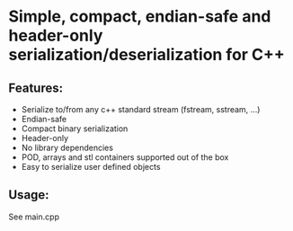 # Simple, compact, endian-safe and header-only serialization/deserialization for C++

## Features:
* Serialize to/from any c++ standard stream (fstream, sstream, ...)
* Endian-safe
* Compact binary serialization
* Header-only
* No library dependencies
* POD, arrays and stl containers supported out of the box
* Easy to serialize user defined objects

## Usage:
See main.cpp
